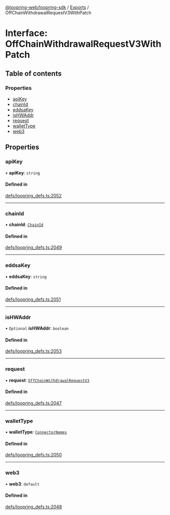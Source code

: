 [@loopring-web/loopring-sdk](../README.md) / [Exports](../modules.md) / OffChainWithdrawalRequestV3WithPatch

# Interface: OffChainWithdrawalRequestV3WithPatch

## Table of contents

### Properties

- [apiKey](OffChainWithdrawalRequestV3WithPatch.md#apikey)
- [chainId](OffChainWithdrawalRequestV3WithPatch.md#chainid)
- [eddsaKey](OffChainWithdrawalRequestV3WithPatch.md#eddsakey)
- [isHWAddr](OffChainWithdrawalRequestV3WithPatch.md#ishwaddr)
- [request](OffChainWithdrawalRequestV3WithPatch.md#request)
- [walletType](OffChainWithdrawalRequestV3WithPatch.md#wallettype)
- [web3](OffChainWithdrawalRequestV3WithPatch.md#web3)

## Properties

### apiKey

• **apiKey**: `string`

#### Defined in

[defs/loopring_defs.ts:2052](https://github.com/Loopring/loopring_sdk/blob/02976c9/src/defs/loopring_defs.ts#L2052)

___

### chainId

• **chainId**: [`ChainId`](../enums/ChainId.md)

#### Defined in

[defs/loopring_defs.ts:2049](https://github.com/Loopring/loopring_sdk/blob/02976c9/src/defs/loopring_defs.ts#L2049)

___

### eddsaKey

• **eddsaKey**: `string`

#### Defined in

[defs/loopring_defs.ts:2051](https://github.com/Loopring/loopring_sdk/blob/02976c9/src/defs/loopring_defs.ts#L2051)

___

### isHWAddr

• `Optional` **isHWAddr**: `boolean`

#### Defined in

[defs/loopring_defs.ts:2053](https://github.com/Loopring/loopring_sdk/blob/02976c9/src/defs/loopring_defs.ts#L2053)

___

### request

• **request**: [`OffChainWithdrawalRequestV3`](OffChainWithdrawalRequestV3.md)

#### Defined in

[defs/loopring_defs.ts:2047](https://github.com/Loopring/loopring_sdk/blob/02976c9/src/defs/loopring_defs.ts#L2047)

___

### walletType

• **walletType**: [`ConnectorNames`](../enums/ConnectorNames.md)

#### Defined in

[defs/loopring_defs.ts:2050](https://github.com/Loopring/loopring_sdk/blob/02976c9/src/defs/loopring_defs.ts#L2050)

___

### web3

• **web3**: `default`

#### Defined in

[defs/loopring_defs.ts:2048](https://github.com/Loopring/loopring_sdk/blob/02976c9/src/defs/loopring_defs.ts#L2048)
